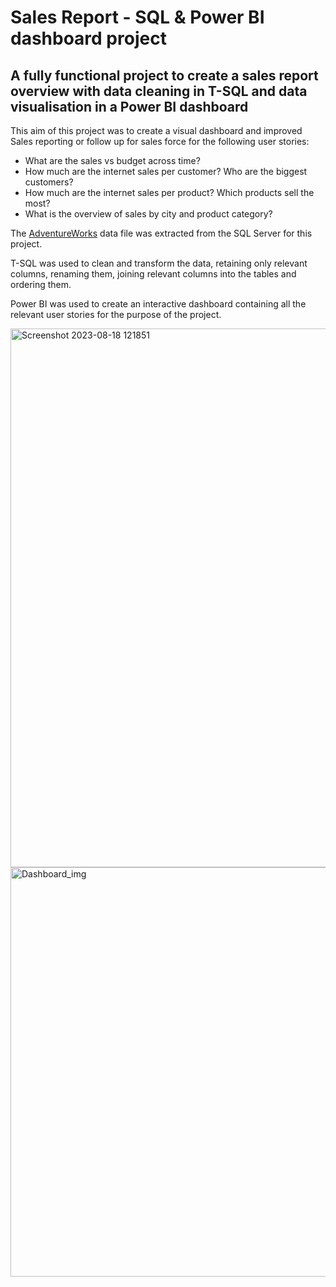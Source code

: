 
# Sales Report - SQL & Power BI dashboard project

## A fully functional project to create a sales report overview with data cleaning in T-SQL and data visualisation in a Power BI dashboard

This aim of this project was to create a visual dashboard and improved Sales reporting or follow up for sales force for the following user stories:
* What are the sales vs budget across time?
* How much are the internet sales per customer? Who are the biggest customers?
* How much are the internet sales per product? Which products sell the most?
* What is the overview of sales by city and product category?

The [AdventureWorks](https://learn.microsoft.com/en-us/sql/samples/adventureworks-install-configure?view=sql-server-ver16&tabs=ssms) data file was extracted from the SQL Server for this project. 

T-SQL was used to clean and transform the data, retaining only relevant columns, renaming them, joining relevant columns into the tables and ordering them.

Power BI was used to create an interactive dashboard containing all the relevant user stories for the purpose of the project.

<img width="862" alt="Screenshot 2023-08-18 121851" src="https://github.com/ar3993/Sales-Report-SQL-PowerBI-AdventureWorks/assets/75899578/74733fd4-c5ce-447d-b769-fbdd4fe0f613">




<img width="655" alt="Dashboard_img" src="https://github.com/ar3993/Sales-Report-SQL-PowerBI-AdventureWorks/assets/75899578/eb986584-19d1-4a04-91ed-2fdba42ef4b4">
